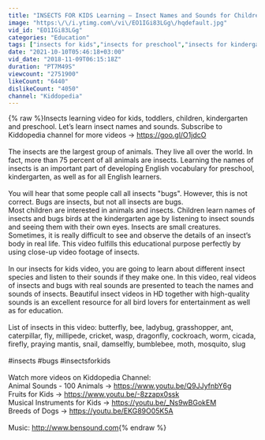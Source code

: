 ```yaml
---
title: "INSECTS FOR KIDS Learning – Insect Names and Sounds for Children, Toddlers, Kindergarten & Preschool"
image: "https:\/\/i.ytimg.com\/vi\/EO1IGi83LGg\/hqdefault.jpg"
vid_id: "EO1IGi83LGg"
categories: "Education"
tags: ["insects for kids","insects for preschool","insects for kindergarten"]
date: "2021-10-10T05:46:18+03:00"
vid_date: "2018-11-09T06:15:18Z"
duration: "PT7M49S"
viewcount: "2751900"
likeCount: "6440"
dislikeCount: "4050"
channel: "Kiddopedia"
---
```

{% raw %}Insects learning video for kids, toddlers, children, kindergarten and preschool. Let’s learn insect names and sounds. Subscribe to Kiddopedia channel for more videos →  <a rel="nofollow" target="blank" href="https://goo.gl/O1jdcO">https://goo.gl/O1jdcO</a><br /><br />The insects are the largest group of animals. They live all over the world. In fact, more than 75 percent of all animals are insects. Learning the names of insects is an important part of developing English vocabulary for preschool, kindergarten, as well as for all English learners.<br /><br />You will hear that some people call all insects &quot;bugs&quot;. However, this is not correct. Bugs are insects, but not all insects are bugs. <br />Most children are interested in animals and insects. Children learn names of insects and bugs birds at the kindergarten age by listening to insect sounds and seeing them with their own eyes. Insects are small creatures. Sometimes, it is really difficult to see and observe the details of an insect’s body in real life. This video fulfills this educational purpose perfectly by using close-up video footage of insects.<br /><br />In our insects for kids video, you are going to learn about different insect species and listen to their sounds if they make one. In this video, real videos of insects and bugs with real sounds are presented to teach the names and sounds of insects. Beautiful insect videos in HD together with high-quality sounds is an excellent resource for all bird lovers for entertainment as well as for education.<br /><br />List of insects in this video: butterfly, bee, ladybug, grasshopper, ant, caterpillar, fly, millipede, cricket, wasp, dragonfly, cockroach, worm, cicada, firefly, praying mantis, snail, damselfly, bumblebee, moth, mosquito, slug<br /><br />#insects #bugs #insectsforkids<br /><br />Watch more videos on Kiddopedia Channel:<br />Animal Sounds - 100 Animals → <a rel="nofollow" target="blank" href="https://www.youtu.be/Q9JJyfnbY6g">https://www.youtu.be/Q9JJyfnbY6g</a><br />Fruits for Kids → <a rel="nofollow" target="blank" href="https://www.youtu.be/-8zzapx0ssk">https://www.youtu.be/-8zzapx0ssk</a><br />Musical Instruments for Kids → <a rel="nofollow" target="blank" href="https://youtu.be/_Ns9wBGokEM">https://youtu.be/_Ns9wBGokEM</a><br />Breeds of Dogs → <a rel="nofollow" target="blank" href="https://youtu.be/EKG89O05K5A">https://youtu.be/EKG89O05K5A</a><br /><br />Music: <a rel="nofollow" target="blank" href="http://www.bensound.com">http://www.bensound.com</a>{% endraw %}
